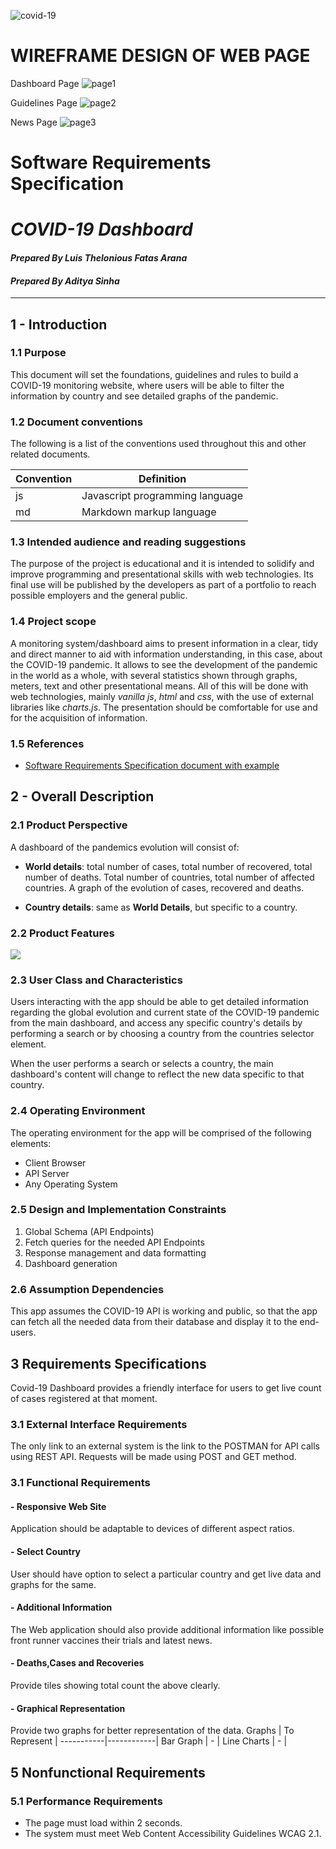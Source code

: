 ![covid-19](covid_thumbnail.jpg )

# WIREFRAME DESIGN OF WEB PAGE
Dashboard Page
![page1](page1.jpg)

Guidelines Page
![page2](page2.jpg)

News Page
![page3](page3.jpg)

# **Software Requirements Specification**
# *COVID-19 Dashboard*
#### *Prepared By Luis Thelonious Fatas Arana*
#### *Prepared By Aditya Sinha*
---
## 1 - Introduction

### 1.1 Purpose

This document will set the foundations, guidelines and rules to build a COVID-19 monitoring website, where users will be able to filter the information by country and see detailed graphs of the pandemic.

### 1.2 Document conventions

The following is a list of the conventions used throughout this and other related documents.

Convention | Definition |
-----------|------------|
js         | Javascript programming language |
md         | Markdown markup language |

### 1.3 Intended audience and reading suggestions

The purpose of the project is educational and it is intended to solidify and improve programming and presentational skills with web technologies. Its final use will be published by the developers as part of a portfolio to reach possible employers and the general public.

### 1.4 Project scope

A monitoring system/dashboard aims to present information in a clear, tidy and direct manner to aid with information understanding, in this case, about the COVID-19 pandemic. It allows to see the development of the pandemic in the world as a whole, with several statistics shown through graphs, meters, text and other presentational means. All of this will be done with web technologies, mainly *vanilla js*, *html* and *css*, with the use of external libraries like *charts.js*. The presentation should be comfortable for use and for the acquisition of information.

### 1.5 References

- [Software Requirements Specification document with example](https://krazytech.com/projects/sample-software-requirements-specificationsrs-report-airline-database)

## 2 - Overall Description

### 2.1 Product Perspective

A dashboard of the pandemics evolution will consist of:

- **World details**: total number of cases, total number of recovered, total number of deaths. Total number of countries, total number of affected countries. A graph of the evolution of cases, recovered and deaths.

- **Country details**: same as **World Details**, but specific to a country.

### 2.2 Product Features

![](covid-app-erm.svg)

### 2.3 User Class and Characteristics

Users interacting with the app should be able to get detailed information regarding the global evolution and current state of the COVID-19 pandemic from the main dashboard, and access any specific country's details by performing a search or by choosing a country from the countries selector element.

When the user performs a search or selects a country, the main dashboard's content will change to reflect the new data specific to that country.

### 2.4 Operating Environment

The operating environment for the app will be comprised of the following elements:

- Client Browser
- API Server
- Any Operating System

### 2.5 Design and Implementation Constraints

1. Global Schema (API Endpoints)
2. Fetch queries for the needed API Endpoints
3. Response management and data formatting
3. Dashboard generation

### 2.6 Assumption Dependencies

This app assumes the COVID-19 API is working and public, so that the app can fetch all the needed data from their database and display it to the end-users.

## 3 Requirements Specifications
Covid-19 Dashboard provides a friendly interface for users to get live count of cases registered at that moment.  

### 3.1 External Interface Requirements
The only link to an external system is the link to the POSTMAN for API calls using REST API. Requests will be made using POST and GET method.

### 3.1 Functional Requirements
#### - Responsive Web Site
Application should be adaptable to devices of different aspect ratios.
#### - Select Country
User should have option to select a particular country and get live data and graphs for the same.
#### - Additional Information
The Web application should also provide additional information like possible front runner vaccines their trials and latest news.
#### - Deaths,Cases and Recoveries
Provide tiles showing total count the above clearly.
#### - Graphical Representation
Provide two graphs for better representation of the data.
Graphs | To Represent  |
-----------|------------|
Bar Graph        | - |
Line Charts    | - |
## 5 Nonfunctional Requirements

### 5.1 Performance Requirements
- The page must load within 2 seconds.
- The system must meet Web Content Accessibility Guidelines WCAG 2.1.
<!-- ### 5.2 Safety Requirements
### 5.3 Security Requirements
### 5.4 Software Quality Attributes
 -->


